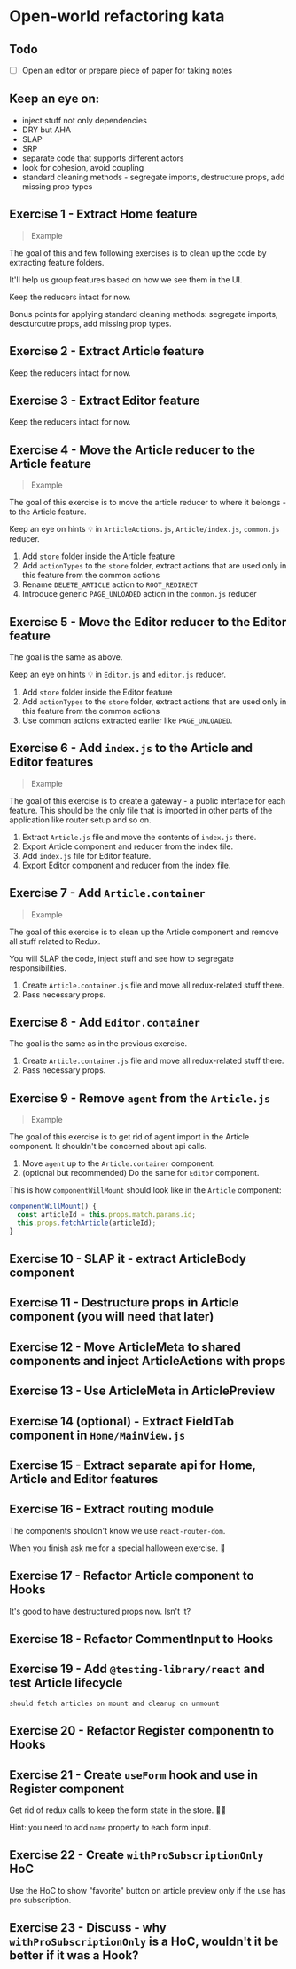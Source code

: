 # Open-world refactoring kata

## Todo

* [ ] Open an editor or prepare piece of paper for taking notes

## Keep an eye on:

- inject stuff not only dependencies
- DRY but AHA
- SLAP
- SRP
- separate code that supports different actors
- look for cohesion, avoid coupling
- standard cleaning methods - segregate imports, destructure props, add missing prop types

## Exercise 1 - Extract Home feature

> Example

The goal of this and few following exercises is to clean up the code by extracting feature folders.

It'll help us group features based on how we see them in the UI.

Keep the reducers intact for now.

Bonus points for applying standard cleaning methods: segregate imports, descturcutre props, add missing prop types.

## Exercise 2 - Extract Article feature

Keep the reducers intact for now.

## Exercise 3 - Extract Editor feature

Keep the reducers intact for now.

## Exercise 4 - Move the Article reducer to the Article feature

> Example

The goal of this exercise is to move the article reducer to where it belongs - to the Article feature.

Keep an eye on hints 💡 in `ArticleActions.js`, `Article/index.js`, `common.js` reducer.

1. Add `store` folder inside the Article feature
2. Add `actionTypes` to the `store` folder, extract actions that are used only in this feature from the common actions
3. Rename `DELETE_ARTICLE` action to `ROOT_REDIRECT`
4. Introduce generic `PAGE_UNLOADED` action in the `common.js` reducer

## Exercise 5 - Move the Editor reducer to the Editor feature

The goal is the same as above.

Keep an eye on hints 💡 in `Editor.js` and `editor.js` reducer.

1. Add `store` folder inside the Editor feature
2. Add `actionTypes` to the `store` folder, extract actions that are used only in this feature from the common actions
3. Use common actions extracted earlier like `PAGE_UNLOADED`.

## Exercise 6 - Add `index.js` to the Article and Editor features

> Example

The goal of this exercise is to create a gateway - a public interface for each feature. This should be the only file that is imported in other parts of the application like router setup and so on.

1. Extract `Article.js` file and move the contents of  `index.js` there.
2. Export Article component and reducer from the index file.
3. Add `index.js` file for Editor feature.
4. Export Editor component and reducer from the index file.

## Exercise 7 - Add `Article.container`

> Example

The goal of this exercise is to clean up the Article component and remove all stuff related to Redux.

You will SLAP the code, inject stuff and see how to segregate responsibilities.

1. Create `Article.container.js` file and move all redux-related stuff there.
2. Pass necessary props.

## Exercise 8 - Add `Editor.container`

The goal is the same as in the previous exercise.

1. Create `Article.container.js` file and move all redux-related stuff there.
2. Pass necessary props.

## Exercise 9 - Remove `agent` from the `Article.js`

> Example

The goal of this exercise is to get rid of agent import in the Article component. It shouldn't be concerned about api calls.

1. Move `agent` up to the `Article.container` component.
2. (optional but recommended) Do the same for `Editor` component.

This is how `componentWillMount` should look like in the `Article` component:

```js
componentWillMount() {
  const articleId = this.props.match.params.id;
  this.props.fetchArticle(articleId);
}
```

## Exercise 10 - SLAP it - extract ArticleBody component

## Exercise 11 - Destructure props in Article component (you will need that later)

## Exercise 12 - Move ArticleMeta to shared components and inject ArticleActions with props

## Exercise 13 - Use ArticleMeta in ArticlePreview

## Exercise 14 (optional) - Extract FieldTab component in `Home/MainView.js`

## Exercise 15 - Extract separate api for Home, Article and Editor features

## Exercise 16 - Extract routing module

The components shouldn't know we use `react-router-dom`.

When you finish ask me for a special halloween exercise. 👻

## Exercise 17 - Refactor Article component to Hooks

It's good to have destructured props now. Isn't it?

## Exercise 18 - Refactor CommentInput to Hooks

## Exercise 19 - Add `@testing-library/react` and test Article lifecycle

`should fetch articles on mount and cleanup on unmount`

## Exercise 20 - Refactor Register componentn to Hooks

## Exercise 21 - Create `useForm` hook and use in Register component

Get rid of redux calls to keep the form state in the store. 🤦‍♂️

Hint: you need to add `name` property to each form input.

## Exercise 22 - Create `withProSubscriptionOnly` HoC

Use the HoC to show "favorite" button on article preview only if the use has pro subscription.

## Exercise 23 - Discuss - why `withProSubscriptionOnly` is a HoC, wouldn't it be better if it was a Hook?
